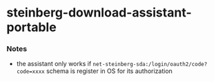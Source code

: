steinberg-download-assistant-portable
=====================================
### Notes
- the assistant only works if `net-steinberg-sda:/login/oauth2/code?code=xxxx` schema is register in OS for its authorization
